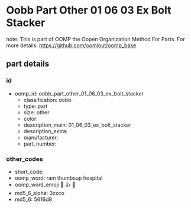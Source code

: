 # Oobb Part Other 01 06 03 Ex Bolt Stacker  

note: This is part of OOMP the Oopen Organization Method For Parts. For more details: https://github.com/oomlout/oomp_base

##  part details





### id
* oomp_id: oobb_part_other_01_06_03_ex_bolt_stacker
  * classification: oobb
  * type: part
  * size: other
  * color: 
  * description_main: 01_06_03_ex_bolt_stacker
  * description_extra: 
  * manufacturer: 
  * part_number: 

### other_codes
* short_code: 
* oomp_word: ram thumbsup hospital
* oomp_word_emoji :ram: :thumbsup: :hospital:
* md5_6_alpha: 3cxco
* md5_6: 5616d8